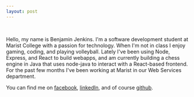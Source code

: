 ```yaml
---
layout: post
---
```

&nbsp;

Hello, my name is Benjamin Jenkins. I'm a software development student at Marist College with a passion for technology. When I'm not in class I enjoy gaming, coding, and playing volleyball. Lately I've been using Node, Express, and React to build webapps, and am currently building a chess engine in Java that uses node-java to interact with a React-based frontend. For the past few months I've been working at Marist in our Web Services department.

You can find me on [facebook](http://facebook.com/bbenkins), [linkedIn](https://www.linkedin.com/in/benjamin-jenkins-44086bb7/), and of course [github](https://github.com/benjaminjenkins1).   
